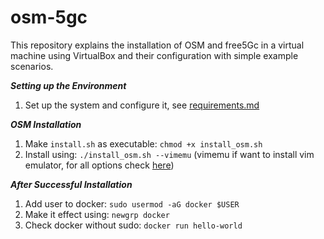 # osm-5gc

This repository explains the installation of OSM and free5Gc in a virtual machine using VirtualBox and their configuration with simple example scenarios.

***Setting up the Environment***
1. Set up the system and configure it, see [requirements.md](https://github.com/samareshbera/osm-5gc/blob/main/requirements.md)


***OSM Installation***

1. Make `install.sh` as executable: `chmod +x install_osm.sh`
2. Install using: `./install_osm.sh --vimemu` (vimemu if want to install vim emulator, for all options check [here](https://osm.etsi.org/docs/user-guide/03-installing-osm.html#other-installer-options))


***After Successful Installation***

1. Add user to docker: `sudo usermod -aG docker $USER`
2. Make it effect using: `newgrp docker`
3. Check docker without sudo: `docker run hello-world`
